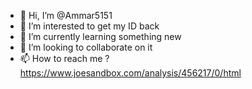 - 👋 Hi, I’m @Ammar5151
- 👀 I’m interested to get my ID back
- 🌱 I’m currently learning something new 
- 💞️ I’m looking to collaborate on it
- 📫 How to reach me ?
https://www.joesandbox.com/analysis/456217/0/html
<!---
Ammar5151/Ammar5151 is a ✨ special ✨ repository because its `README.md` (this file) appears on your GitHub profile.
You can click the Preview link to take a look at your changes.
--->

